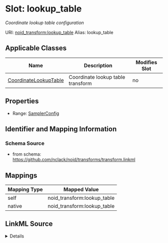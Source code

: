 

# Slot: lookup_table 


_Coordinate lookup table configuration_





URI: [noid_transform:lookup_table](https://github.com/nclack/noid/transforms/transform/lookup_table)
Alias: lookup_table

<!-- no inheritance hierarchy -->





## Applicable Classes

| Name | Description | Modifies Slot |
| --- | --- | --- |
| [CoordinateLookupTable](CoordinateLookupTable.md) | Coordinate lookup table transform |  no  |







## Properties

* Range: [SamplerConfig](SamplerConfig.md)





## Identifier and Mapping Information







### Schema Source


* from schema: https://github.com/nclack/noid/transforms/transform.linkml




## Mappings

| Mapping Type | Mapped Value |
| ---  | ---  |
| self | noid_transform:lookup_table |
| native | noid_transform:lookup_table |




## LinkML Source

<details>
```yaml
name: lookup-table
description: Coordinate lookup table configuration
from_schema: https://github.com/nclack/noid/transforms/transform.linkml
rank: 1000
alias: lookup_table
owner: CoordinateLookupTable
domain_of:
- CoordinateLookupTable
range: SamplerConfig

```
</details>